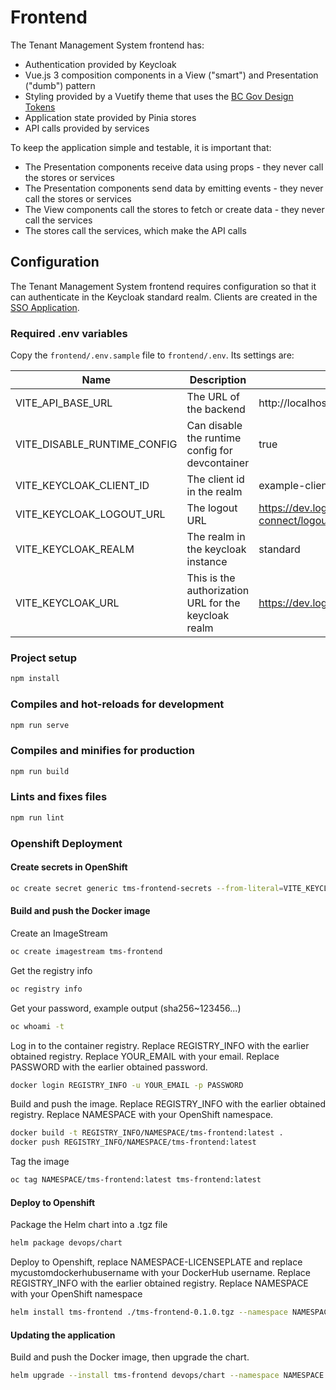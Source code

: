# Frontend

The Tenant Management System frontend has:

- Authentication provided by Keycloak
- Vue.js 3 composition components in a View ("smart") and Presentation ("dumb")
  pattern
- Styling provided by a Vuetify theme that uses the [BC Gov Design Tokens](https://www.npmjs.com/package/@bcgov/design-tokens)
- Application state provided by Pinia stores
- API calls provided by services

To keep the application simple and testable, it is important that:

- The Presentation components receive data using props - they never call the
  stores or services
- The Presentation components send data by emitting events - they never call the
  stores or services
- The View components call the stores to fetch or create data - they never call
  the services
- The stores call the services, which make the API calls

## Configuration

The Tenant Management System frontend requires configuration so that it can
authenticate in the Keycloak standard realm. Clients are created in the
[SSO Application](https://bcgov.github.io/sso-requests).

### Required .env variables

Copy the `frontend/.env.sample` file to `frontend/.env`. Its settings are:

| Name                        | Description                                          | Example                                                                              |
| --------------------------- | ---------------------------------------------------- | ------------------------------------------------------------------------------------ |
| VITE_API_BASE_URL           | The URL of the backend                               | http://localhost:4144/v1                                                             |
| VITE_DISABLE_RUNTIME_CONFIG | Can disable the runtime config for devcontainer      | true                                                                                 |
| VITE_KEYCLOAK_CLIENT_ID     | The client id in the realm                           | example-client-id                                                                    |
| VITE_KEYCLOAK_LOGOUT_URL    | The logout URL                                       | https://dev.loginproxy.gov.bc.ca.auth/realms/standard/protocol/openid-connect/logout |
| VITE_KEYCLOAK_REALM         | The realm in the keycloak instance                   | standard                                                                             |
| VITE_KEYCLOAK_URL           | This is the authorization URL for the keycloak realm | https://dev.loginproxy.gov.bc.ca/auth                                                |

### Project setup

```sh
npm install
```

### Compiles and hot-reloads for development

```sh
npm run serve
```

### Compiles and minifies for production

```sh
npm run build
```

### Lints and fixes files

```sh
npm run lint
```

### Openshift Deployment

#### Create secrets in OpenShift

```sh
oc create secret generic tms-frontend-secrets --from-literal=VITE_KEYCLOAK_URL=https://dev.loginproxy.gov.bc.ca/auth --from-literal=VITE_KEYCLOAK_REALM=standard --from-literal=VITE_KEYCLOAK_CLIENT_ID=my-client-id   --from-literal=VITE_KEYCLOAK_LOGOUT_URL=https://dev.loginproxy.gov.bc.ca/auth/realms/standard/protocol/openid-connect/logout --from-literal=VITE_API_BASE_URL=localhost:4144
```

#### Build and push the Docker image

Create an ImageStream

```sh
oc create imagestream tms-frontend
```

Get the registry info

```sh
oc registry info
```

Get your password, example output (sha256~123456...)

```sh
oc whoami -t
```

Log in to the container registry. Replace REGISTRY_INFO with the earlier obtained registry. Replace YOUR_EMAIL with your email. Replace PASSWORD with the earlier obtained password.

```sh
docker login REGISTRY_INFO -u YOUR_EMAIL -p PASSWORD
```

Build and push the image. Replace REGISTRY_INFO with the earlier obtained registry. Replace NAMESPACE with your OpenShift namespace.

```sh
docker build -t REGISTRY_INFO/NAMESPACE/tms-frontend:latest .
docker push REGISTRY_INFO/NAMESPACE/tms-frontend:latest
```

Tag the image

```sh
oc tag NAMESPACE/tms-frontend:latest tms-frontend:latest
```

#### Deploy to Openshift

Package the Helm chart into a .tgz file

```sh
helm package devops/chart
```

Deploy to Openshift, replace NAMESPACE-LICENSEPLATE and replace mycustomdockerhubusername with your DockerHub username. Replace REGISTRY_INFO with the earlier obtained registry. Replace NAMESPACE with your OpenShift namespace

```sh
helm install tms-frontend ./tms-frontend-0.1.0.tgz --namespace NAMESPACE --set image.repository=REGISTRY_INFO/NAMESPACE/tms-frontend
```

#### Updating the application

Build and push the Docker image, then upgrade the chart.

```sh
helm upgrade --install tms-frontend devops/chart --namespace NAMESPACE --set image.repository=REGISTRY_INFO/NAMESPACE/tms-frontend
```

